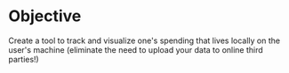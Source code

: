 # Objective
Create a tool to track and visualize one's spending that lives locally on the user's machine (eliminate the need to upload your data to online third parties!)
